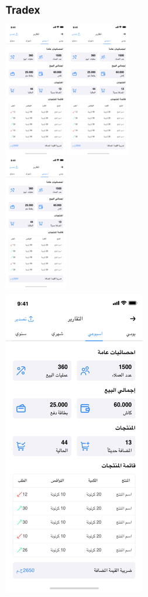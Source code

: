# Tradex
<p float="left">
  <img src="https://github.com/nouraldinMedhat/Tradex/blob/main/images/report%20design.png" width="33%" />
  <img src="https://github.com/nouraldinMedhat/Tradex/blob/main/images/report%20design.png" width="33%" /> 
  <img src="https://github.com/nouraldinMedhat/Tradex/blob/main/images/report%20design.png" width="33%" />
</p>

![alt text](https://github.com/nouraldinMedhat/Tradex/blob/main/old%20report%20design.png)
